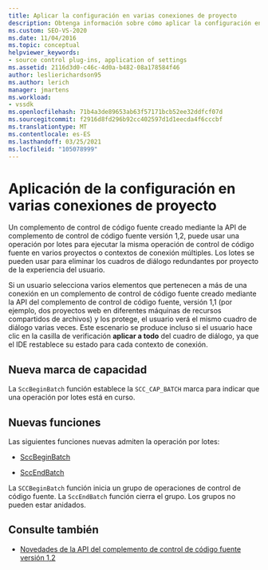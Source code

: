 ```yaml
---
title: Aplicar la configuración en varias conexiones de proyecto
description: Obtenga información sobre cómo aplicar la configuración en varias conexiones de proyecto mediante un complemento de control de código fuente para ejecutar una operación por lotes.
ms.custom: SEO-VS-2020
ms.date: 11/04/2016
ms.topic: conceptual
helpviewer_keywords:
- source control plug-ins, application of settings
ms.assetid: 2116d3d0-c46c-4d0a-b482-08a178584f46
author: leslierichardson95
ms.author: lerich
manager: jmartens
ms.workload:
- vssdk
ms.openlocfilehash: 71b4a3de89653ab63f57171bcb52ee32ddfcf07d
ms.sourcegitcommit: f2916d8fd296b92cc402597d1d1eecda4f6cccbf
ms.translationtype: MT
ms.contentlocale: es-ES
ms.lasthandoff: 03/25/2021
ms.locfileid: "105078999"
---
```

# <a name="application-of-settings-across-multiple-project-connections"></a>Aplicación de la configuración en varias conexiones de proyecto
Un complemento de control de código fuente creado mediante la API de complemento de control de código fuente versión 1,2, puede usar una operación por lotes para ejecutar la misma operación de control de código fuente en varios proyectos o contextos de conexión múltiples. Los lotes se pueden usar para eliminar los cuadros de diálogo redundantes por proyecto de la experiencia del usuario.

 Si un usuario selecciona varios elementos que pertenecen a más de una conexión en un complemento de control de código fuente creado mediante la API del complemento de control de código fuente, versión 1,1 (por ejemplo, dos proyectos web en diferentes máquinas de recursos compartidos de archivos) y los protege, el usuario verá el mismo cuadro de diálogo varias veces. Este escenario se produce incluso si el usuario hace clic en la casilla de verificación **aplicar a todo** del cuadro de diálogo, ya que el IDE restablece su estado para cada contexto de conexión.

## <a name="new-capability-flag"></a>Nueva marca de capacidad
 La `SccBeginBatch` función establece la `SCC_CAP_BATCH` marca para indicar que una operación por lotes está en curso.

## <a name="new-functions"></a>Nuevas funciones
Las siguientes funciones nuevas admiten la operación por lotes:

- [SccBeginBatch](../../extensibility/sccbeginbatch-function.md)

- [SccEndBatch](../../extensibility/sccendbatch-function.md)

La `SCCBeginBatch` función inicia un grupo de operaciones de control de código fuente. La `SccEndBatch` función cierra el grupo. Los grupos no pueden estar anidados.

## <a name="see-also"></a>Consulte también
- [Novedades de la API del complemento de control de código fuente versión 1,2](../../extensibility/internals/what-s-new-in-the-source-control-plug-in-api-version-1-2.md)
